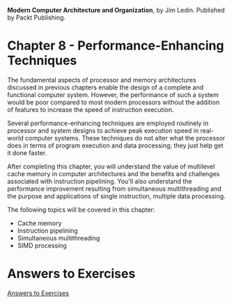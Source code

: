 __Modern Computer Architecture and Organization__, by Jim Ledin. Published by Packt Publishing.
# Chapter 8 - Performance-Enhancing Techniques

The fundamental aspects of processor and memory architectures discussed in previous
chapters enable the design of a complete and functional computer system. However,
the performance of such a system would be poor compared to most modern processors
without the addition of features to increase the speed of instruction execution.

Several performance-enhancing techniques are employed routinely in processor and
system designs to achieve peak execution speed in real-world computer systems. These
techniques do not alter what the processor does in terms of program execution and data
processing; they just help get it done faster.

After completing this chapter, you will understand the value of multilevel cache memory
in computer architectures and the benefits and challenges associated with instruction
pipelining. You'll also understand the performance improvement resulting from
simultaneous multithreading and the purpose and applications of single instruction,
multiple data processing.

The following topics will be covered in this chapter:
* Cache memory
* Instruction pipelining
* Simultaneous multithreading
* SIMD processing

# Answers to Exercises
[Answers to Exercises](Answers%20to%20Exercises/README.md)